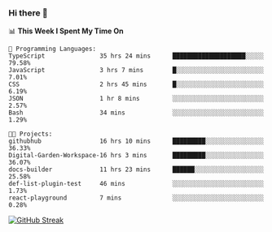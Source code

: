### Hi there 👋

<!--
**deko95/deko95** is a ✨ _special_ ✨ repository because its `README.md` (this file) appears on your GitHub profile.

Here are some ideas to get you started:

- 🔭 I’m currently working on ...
- 🌱 I’m currently learning ...
- 👯 I’m looking to collaborate on ...
- 🤔 I’m looking for help with ...
- 💬 Ask me about ...
- 📫 How to reach me: ...
- 😄 Pronouns: ...
- ⚡ Fun fact: ...
-->
<!--START_SECTION:waka-->
📊 **This Week I Spent My Time On** 

```text
💬 Programming Languages: 
TypeScript               35 hrs 24 mins      ████████████████████░░░░░   79.58% 
JavaScript               3 hrs 7 mins        █░░░░░░░░░░░░░░░░░░░░░░░░   7.01% 
CSS                      2 hrs 45 mins       █░░░░░░░░░░░░░░░░░░░░░░░░   6.19% 
JSON                     1 hr 8 mins         ░░░░░░░░░░░░░░░░░░░░░░░░░   2.57% 
Bash                     34 mins             ░░░░░░░░░░░░░░░░░░░░░░░░░   1.29%

🐱‍💻 Projects: 
githubhub                16 hrs 10 mins      █████████░░░░░░░░░░░░░░░░   36.33% 
Digital-Garden-Workspace-16 hrs 3 mins       █████████░░░░░░░░░░░░░░░░   36.07% 
docs-builder             11 hrs 23 mins      ██████░░░░░░░░░░░░░░░░░░░   25.58% 
def-list-plugin-test     46 mins             ░░░░░░░░░░░░░░░░░░░░░░░░░   1.73% 
react-playground         7 mins              ░░░░░░░░░░░░░░░░░░░░░░░░░   0.28%

```


<!--END_SECTION:waka-->

[![GitHub Streak](https://streak-stats.demolab.com/?user=deko95&theme=tokyonight_duo)](https://git.io/streak-stats)
